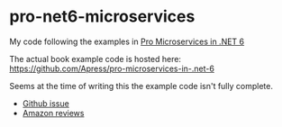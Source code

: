 # pro-net6-microservices
My code following the examples in [Pro Microservices in .NET 6](https://link.springer.com/book/10.1007/978-1-4842-7833-8)

The actual book example code is hosted here: https://github.com/Apress/pro-microservices-in-.net-6

Seems at the time of writing this the example code isn't fully complete. 
- [Github issue](https://github.com/Apress/pro-microservices-in-.net-6/issues/1)
- [Amazon reviews](https://www.amazon.com/dp/1484278321#customerReviews)